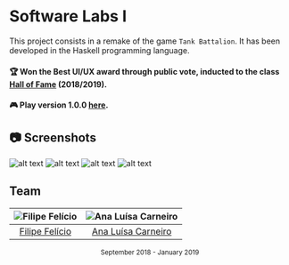 # Software Labs I

This project consists in a remake of the game `Tank Battalion`. It has been developed in the
Haskell programming language.
    
#### :trophy: Won the Best UI/UX award through public vote, inducted to the class [Hall of Fame][hof] (2018/2019).
#### :video_game: Play version 1.0.0 [here][hof_game].

[hof]: https://haslab.github.io/Teaching/LI1/
[hof_game]: https://haslab.github.io/Teaching/LI1/1819_web/2018li1g159/web/2018li1g159/Tarefa5_2018li1g159.jsexe/run.html

## :camera: Screenshots

![alt text](https://github.com/feliciofilipe/university/raw/master/1st/LI1/screenshots/0.png "Screenshot")
![alt text](https://github.com/feliciofilipe/university/raw/master/1st/LI1/screenshots/1.png "Screenshot")
![alt text](https://github.com/feliciofilipe/university/raw/master/1st/LI1/screenshots/2.png "Screenshot")
![alt text](https://github.com/feliciofilipe/university/raw/master/1st/LI1/screenshots/3.png "Screenshot")


## Team

![Filipe Felício][filipe-pic] | ![Ana Luísa Carneiro][luisa-pic] |
:---: | :---: |
[Filipe Felício][filipe] | [Ana Luísa Carneiro][luisa] |

[filipe]: https://github.com/feliciofilipe
[filipe-pic]: https://github.com/feliciofilipe.png?size=120
[luisa]: https://github.com/Analucar
[luisa-pic]: https://github.com/Analucar.png?size=120

<div align="center">
  <sub>September 2018 - January 2019</sub>
</div>


